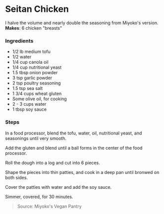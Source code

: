 Seitan Chicken
==============
I halve the volume and nearly double the seasoning from Miyoko's version.
**Makes**: 6 chicken "breasts"
### Ingredients
- 1/2 lb medium tofu
- 1/2 water
- 1/4 cup canola oil
- 1/4 cup nutritional yeast
- 1.5 tbsp onion powder
- 3 tsp garlic powder
- 2 tsp poultry seasoning
- 1.5 tsp sea salt
- 1 3/4 cups wheat gluten
- Some olive oil, for cooking
- 2 - 3 cups water
- 1 tbsp soy sauce

### Steps
In a food processor, blend the tofu, water, oil, nutritional yeast, and seasonings until very smooth.

Add the gluten and blend until a ball forms in the center of the food processor.

Roll the dough into a log and cut into 6 pieces.

Shape the pieces into thin patties, and cook in a deep pan until bronwed on both sides.

Cover the patties with water and add the soy sauce.

Simmer, covered, for 30 minutes.

> Source: Miyoko's Vegan Pantry

